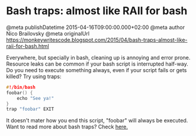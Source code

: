 # Bash traps: almost like RAII for bash

@meta publishDatetime 2015-04-16T09:00:00.000+02:00
@meta author Nico Brailovsky
@meta originalUrl https://monkeywritescode.blogspot.com/2015/04/bash-traps-almost-like-raii-for-bash.html

Everywhere, but specially in bash, cleaning up is annoying and error prone. Resource leaks can be common if your bash script is interrupted half-way. Do you need to execute something always, even if your script fails or gets killed? Try using traps:

```c++
#!/bin/bash
foobar() {
    echo "See ya!"
}
trap "foobar" EXIT
```

It doesn't mater how you end this script, "foobar" will always be executed. Want to read more about bash traps? Check [here.](/md_blog/youfoundadeadlink.md)

